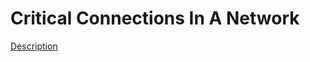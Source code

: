 Critical Connections In A Network
=====  
[Description](https://leetcode.com/problems/critical-connections-in-a-network/)